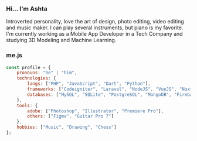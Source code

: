 ### Hi... I'm Ashta
Introverted personality, love the art of design, photo editing, video editing and music maker. I can play several instruments, but piano is my favorite. I'm currently working as a Mobile App Developer in a Tech Company and studying 3D Modeling and Machine Learning.

### me.js

```javascript
const profile = {
    pronouns: "he" | "him",
    technologies: {
        langs: ["PHP", "JavaScript", "Dart", "Python"],
        frameworks: ["Codeigniter", "Laravel", "NodeJS", "VueJS", "NuxtJS", "Flutter", "Django", "Flask"],
        databases: ["MySQL", "SQLite", "PostgreSQL", "MongoDB", "Firebase"]
    },
    tools: {
        adobe: ["Photoshop", "Illustrator", "Premiere Pro"],
        others: ["Figma", "Guitar Pro 7"]
    },
    hobbies: ["Music", "Drawing", "Chess"]
};
```
